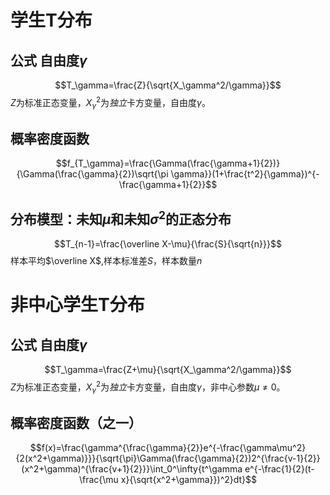 # 学生T分布
## 公式 自由度$\gamma$
$$T_\gamma=\frac{Z}{\sqrt{X_\gamma^2/\gamma}}$$
$Z$为标准正态变量，$X_\gamma^2$为*独立*卡方变量，自由度$\gamma$。
## 概率密度函数
$$f_{T_\gamma}=\frac{\Gamma(\frac{\gamma+1}{2})}{\Gamma(\frac{\gamma}{2})\sqrt{\pi \gamma}}(1+\frac{t^2}{\gamma})^{-\frac{\gamma+1}{2}}$$
## 分布模型：未知$\mu$和未知$\sigma^2$的正态分布
$$T_{n-1}=\frac{\overline X-\mu}{\frac{S}{\sqrt{n}}}$$
样本平均$\overline X$,样本标准差$S$，样本数量$n$
# 非中心学生T分布
## 公式 自由度$\gamma$
$$T_\gamma=\frac{Z+\mu}{\sqrt{X_\gamma^2/\gamma}}$$
$Z$为标准正态变量，$X_\gamma^2$为*独立*卡方变量，自由度$\gamma$，非中心参数$\mu\ne 0$。
## 概率密度函数（之一）
$$f(x)=\frac{\gamma^{\frac{\gamma}{2}}e^{-\frac{\gamma\mu^2}{2(x^2+\gamma)}}}{\sqrt{\pi}\Gamma(\frac{\gamma}{2})2^{\frac{v-1}{2}}(x^2+\gamma)^{\frac{v+1}{2}}}\int_0^\infty{t^\gamma e^{-\frac{1}{2}(t-\frac{\mu x}{\sqrt{x^2+\gamma}})^2}dt}$$
